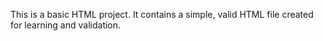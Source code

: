 This is a basic HTML project. It contains a simple, valid HTML file created for learning and validation.